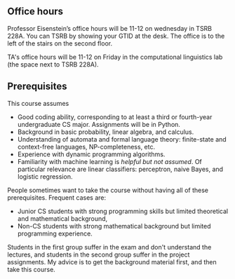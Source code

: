 ## Office hours ##

Professor Eisenstein’s office hours will be 11-12 on wednesday in TSRB
228A. You can TSRB by showing your GTID at the desk. The office is to
the left of the stairs on the second floor.

TA's office hours will be 11-12 on Friday in the computational linguistics 
lab (the space next to TSRB 228A).  

## Prerequisites ##

This course assumes
- Good coding ability, corresponding to at least a third or
  fourth-year undergraduate CS major. Assignments will be in Python.
- Background in basic probability, linear algebra, and calculus.
- Understanding of automata and formal language theory: finite-state
  and context-free languages, NP-completeness, etc.
- Experience with dynamic programming algorithms.
- Familiarity with machine learning is *helpful but not assumed*. Of
  particular relevance are linear classifiers: perceptron, naive
  Bayes, and logistic regression.

People sometimes want to take the course without having all of these
prerequisites. Frequent cases are:
- Junior CS students with strong programming skills but limited
  theoretical and mathematical background,
- Non-CS students with strong mathematical background but limited
  programming experience.

Students in the first group suffer in the exam and don't understand
the lectures, and students in the second group suffer in the project
assignments. My advice is to get the background material first, and
then take this course.
